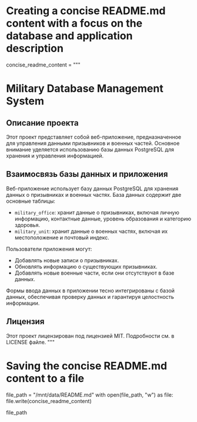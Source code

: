 # Creating a concise README.md content with a focus on the database and application description
concise_readme_content = """
# Military Database Management System

## Описание проекта

Этот проект представляет собой веб-приложение, предназначенное для управления данными призывников и военных частей. Основное внимание уделяется использованию базы данных PostgreSQL для хранения и управления информацией.

## Взаимосвязь базы данных и приложения

Веб-приложение использует базу данных PostgreSQL для хранения данных о призывниках и военных частях. База данных содержит две основные таблицы:
- `military_office`: хранит данные о призывниках, включая личную информацию, контактные данные, уровень образования и категорию здоровья.
- `military_unit`: хранит данные о военных частях, включая их местоположение и почтовый индекс.

Пользователи приложения могут:
- Добавлять новые записи о призывниках.
- Обновлять информацию о существующих призывниках.
- Добавлять новые военные части, если они отсутствуют в базе данных.

Формы ввода данных в приложении тесно интегрированы с базой данных, обеспечивая проверку данных и гарантируя целостность информации.

## Лицензия

Этот проект лицензирован под лицензией MIT. Подробности см. в LICENSE файле.
"""

# Saving the concise README.md content to a file
file_path = "/mnt/data/README.md"
with open(file_path, "w") as file:
    file.write(concise_readme_content)

file_path
